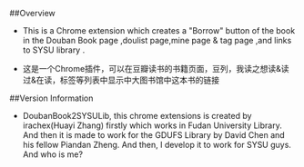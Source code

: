 ##Overview
* This is a Chrome extension which creates a "Borrow" button of the book in the Douban Book page ,doulist page,mine page & tag  page  ,and links to SYSU library .

* 这是一个Chrome插件，可以在豆瓣读书的书籍页面，豆列，我读之想读&读过&在读，标签等列表中显示中大图书馆中这本书的链接

##Version Information
* DoubanBook2SYSULib, this chrome extensions is created by irachex(Huayi Zhang) firstly which works in Fudan University Library. And then it is made to work for the GDUFS Library by David Chen and his fellow Piandan Zheng. And then, I develop it to work for SYSU guys. And who is me?
